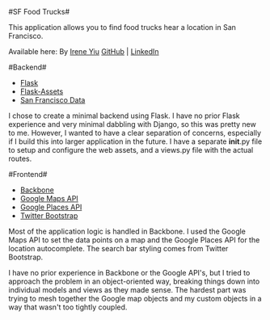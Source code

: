#SF Food Trucks#

This application allows you to find food trucks hear a location in San Francisco.

Available here: [](http://sf-nom.herokuapp.com)
By [Irene Yiu](http://www.ireneyiu.com)
[GitHub](http://github.com/ireneyiu) | [LinkedIn](http://www.linkedin.com/in/ireneyiu)

#Backend#

- [Flask](http://flask.pocoo.org/)
- [Flask-Assets](http://flask-assets.readthedocs.org/en/latest/)
- [San Francisco Data](https://data.sfgov.org/Permitting/Mobile-Food-Facility-Permit/rqzj-sfat)

I chose to create a minimal backend using Flask. I have no prior Flask experience and very minimal dabbling with Django, so this was pretty new to me. However, I wanted to have a clear separation of concerns, especially if I build this into larger application in the future. I have a separate __init__.py file to setup and configure the web assets, and a views.py file with the actual routes. 

#Frontend#

- [Backbone](http://backbonejs.org/)
- [Google Maps API](https://developers.google.com/maps/)
- [Google Places API](https://developers.google.com/places/)
- [Twitter Bootstrap](http://getbootstrap.com/)

Most of the application logic is handled in Backbone. I used the Google Maps API to set the data points on a map and the Google Places API for the location autocomplete. The search bar styling comes from Twitter Bootstrap.

I have no prior experience in Backbone or the Google API's, but I tried to approach the problem in an object-oriented way, breaking things down into individual models and views as they made sense. The hardest part was trying to mesh together the Google map objects and my custom objects in a way that wasn't too tightly coupled.

